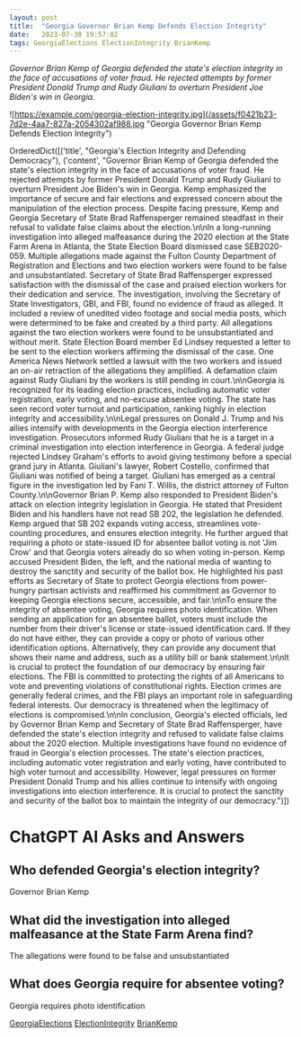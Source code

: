 ```yaml
---
layout: post
title:  "Georgia Governor Brian Kemp Defends Election Integrity"
date:   2023-07-30 19:57:02 
tags: GeorgiaElections ElectionIntegrity BrianKemp
---
```

*Governor Brian Kemp of Georgia defended the state's election integrity in the face of accusations of voter fraud. He rejected attempts by former President Donald Trump and Rudy Giuliani to overturn President Joe Biden's win in Georgia.*

![https://example.com/georgia-election-integrity.jpg](/assets/f0421b23-7d2e-4aa7-827a-2054302af988.jpg "Georgia Governor Brian Kemp Defends Election Integrity")

OrderedDict([('title', "Georgia's Election Integrity and Defending Democracy"), ('content', "Governor Brian Kemp of Georgia defended the state's election integrity in the face of accusations of voter fraud. He rejected attempts by former President Donald Trump and Rudy Giuliani to overturn President Joe Biden's win in Georgia. Kemp emphasized the importance of secure and fair elections and expressed concern about the manipulation of the election process. Despite facing pressure, Kemp and Georgia Secretary of State Brad Raffensperger remained steadfast in their refusal to validate false claims about the election.\n\nIn a long-running investigation into alleged malfeasance during the 2020 election at the State Farm Arena in Atlanta, the State Election Board dismissed case SEB2020-059. Multiple allegations made against the Fulton County Department of Registration and Elections and two election workers were found to be false and unsubstantiated. Secretary of State Brad Raffensperger expressed satisfaction with the dismissal of the case and praised election workers for their dedication and service. The investigation, involving the Secretary of State Investigators, GBI, and FBI, found no evidence of fraud as alleged. It included a review of unedited video footage and social media posts, which were determined to be fake and created by a third party. All allegations against the two election workers were found to be unsubstantiated and without merit. State Election Board member Ed Lindsey requested a letter to be sent to the election workers affirming the dismissal of the case. One America News Network settled a lawsuit with the two workers and issued an on-air retraction of the allegations they amplified. A defamation claim against Rudy Giuliani by the workers is still pending in court.\n\nGeorgia is recognized for its leading election practices, including automatic voter registration, early voting, and no-excuse absentee voting. The state has seen record voter turnout and participation, ranking highly in election integrity and accessibility.\n\nLegal pressures on Donald J. Trump and his allies intensify with developments in the Georgia election interference investigation. Prosecutors informed Rudy Giuliani that he is a target in a criminal investigation into election interference in Georgia. A federal judge rejected Lindsey Graham's efforts to avoid giving testimony before a special grand jury in Atlanta. Giuliani's lawyer, Robert Costello, confirmed that Giuliani was notified of being a target. Giuliani has emerged as a central figure in the investigation led by Fani T. Willis, the district attorney of Fulton County.\n\nGovernor Brian P. Kemp also responded to President Biden's attack on election integrity legislation in Georgia. He stated that President Biden and his handlers have not read SB 202, the legislation he defended. Kemp argued that SB 202 expands voting access, streamlines vote-counting procedures, and ensures election integrity. He further argued that requiring a photo or state-issued ID for absentee ballot voting is not 'Jim Crow' and that Georgia voters already do so when voting in-person. Kemp accused President Biden, the left, and the national media of wanting to destroy the sanctity and security of the ballot box. He highlighted his past efforts as Secretary of State to protect Georgia elections from power-hungry partisan activists and reaffirmed his commitment as Governor to keeping Georgia elections secure, accessible, and fair.\n\nTo ensure the integrity of absentee voting, Georgia requires photo identification. When sending an application for an absentee ballot, voters must include the number from their driver's license or state-issued identification card. If they do not have either, they can provide a copy or photo of various other identification options. Alternatively, they can provide any document that shows their name and address, such as a utility bill or bank statement.\n\nIt is crucial to protect the foundation of our democracy by ensuring fair elections. The FBI is committed to protecting the rights of all Americans to vote and preventing violations of constitutional rights. Election crimes are generally federal crimes, and the FBI plays an important role in safeguarding federal interests. Our democracy is threatened when the legitimacy of elections is compromised.\n\nIn conclusion, Georgia's elected officials, led by Governor Brian Kemp and Secretary of State Brad Raffensperger, have defended the state's election integrity and refused to validate false claims about the 2020 election. Multiple investigations have found no evidence of fraud in Georgia's election processes. The state's election practices, including automatic voter registration and early voting, have contributed to high voter turnout and accessibility. However, legal pressures on former President Donald Trump and his allies continue to intensify with ongoing investigations into election interference. It is crucial to protect the sanctity and security of the ballot box to maintain the integrity of our democracy.")])


# ChatGPT AI Asks and Answers
## Who defended Georgia's election integrity?
Governor Brian Kemp

## What did the investigation into alleged malfeasance at the State Farm Arena find?
The allegations were found to be false and unsubstantiated

## What does Georgia require for absentee voting?
Georgia requires photo identification


[GeorgiaElections](/tags/GeorgiaElections) [ElectionIntegrity](/tags/ElectionIntegrity) [BrianKemp](/tags/BrianKemp)